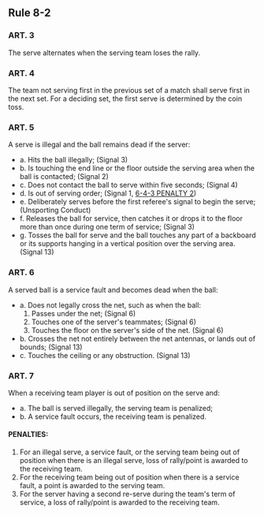 <!-- Section: Rule 8-2 -->

## Rule 8-2

### ART. 3

The serve alternates when the serving team loses the rally.

### ART. 4

The team not serving first in the previous set of a match shall serve first in the next set. For a deciding set, the first serve is determined by the coin toss.

### ART. 5

A serve is illegal and the ball remains dead if the server:

- a. Hits the ball illegally; (Signal 3)
- b. Is touching the end line or the floor outside the serving area when the ball is contacted; (Signal 2)
- c. Does not contact the ball to serve within five seconds; (Signal 4)
- d. Is out of serving order; (Signal 1, [6-4-3 PENALTY 2](#rule-6-4-3))
- e. Deliberately serves before the first referee's signal to begin the serve; (Unsporting Conduct)
- f. Releases the ball for service, then catches it or drops it to the floor more than once during one term of service; (Signal 3)
- g. Tosses the ball for serve and the ball touches any part of a backboard or its supports hanging in a vertical position over the serving area. (Signal 13)

### ART. 6

A served ball is a service fault and becomes dead when the ball:

- a. Does not legally cross the net, such as when the ball:
  1. Passes under the net; (Signal 6)
  2. Touches one of the server's teammates; (Signal 6)
  3. Touches the floor on the server's side of the net. (Signal 6)
- b. Crosses the net not entirely between the net antennas, or lands out of bounds; (Signal 13)
- c. Touches the ceiling or any obstruction. (Signal 13)

### ART. 7

When a receiving team player is out of position on the serve and:

- a. The ball is served illegally, the serving team is penalized;
- b. A service fault occurs, the receiving team is penalized.

#### PENALTIES:

1. For an illegal serve, a service fault, or the serving team being out of position when there is an illegal serve, loss of rally/point is awarded to the receiving team.
2. For the receiving team being out of position when there is a service fault, a point is awarded to the serving team.
3. For the server having a second re-serve during the team's term of service, a loss of rally/point is awarded to the receiving team.
